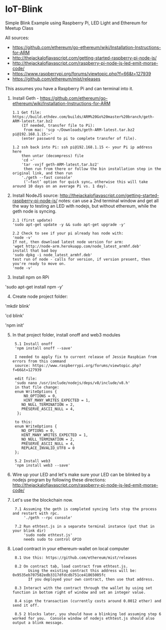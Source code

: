 # IoT-Blink
Simple Blink Example using Raspberry Pi, LED Light and Ethereum for Meetup Class

All sources:
 - https://github.com/ethereum/go-ethereum/wiki/Installation-Instructions-for-ARM
 - http://thejackalofjavascript.com/getting-started-raspberry-pi-node-js/
 - http://thejackalofjavascript.com/raspberry-pi-node-js-led-emit-morse-code/
 - https://www.raspberrypi.org/forums/viewtopic.php?f=66&t=127939
 - https://github.com/ethereum/mist/releases



This assumes you have a Raspberry Pi and can terminal into it.

1.  Install Geth - https://github.com/ethereum/go-ethereum/wiki/Installation-Instructions-for-ARM

        1.1 Get file: https://build.ethdev.com/builds/ARM%20Go%20master%20branch/geth-ARM-latest.tar.bz2 
            (If needed, transfer file to Pi):
             from mac: 'scp ~/Downloads/geth-ARM-latest.tar.bz2 pi@192.168.1.15:~'
            (enter password to pi to complete transfer of file).

        1.2 ssh back into Pi: ssh pi@192.168.1.15 <- your Pi ip address here 
            then untar (decompress) file
            'cd ~'
            'tar -vxjf geth-ARM-latest.tar.bz2'
             then run from there or follow the bin installation step in the original link, and then run
            './geth --fast console'
             (‘—fast’ option for quick sync… otherwise this will take around 10 days on an average Pi vs. 1 day).
     
2.  Install NodeJS
    source:  http://thejackalofjavascript.com/getting-started-raspberry-pi-node-js/
    notes: can use a 2nd terminal window and get all the way to testing an LED with nodejs, but without ethereum, while the geth node is     syncing. 

        2.1 (first update)
        'sudo apt-get update -y && sudo apt-get upgrade -y'

        2.2 Check to see if your pi already has node with:
        'node -v' 
        If not, then download latest node version for arm:
        'wget http://node-arm.herokuapp.com/node_latest_armhf.deb'
        install that bad boy
        'sudo dpkg -i node_latest_armhf.deb'
        test run of node - calls for version, if version present, then you're ready to move on.
        'node -v'


3. Install npm on RPi 
   
  'sudo apt-get install npm -y'

4. Create node project folder:

  'mkdir blink'

  'cd blink'

  'npm init'
    

5. In that project folder, install onoff and web3 modules

        5.1 Install onoff
        'npm install onoff --save'
    
        I needed to apply fix to current release of Jessie Raspbian from errors from this command
        source: https://www.raspberrypi.org/forums/viewtopic.php?f=66&t=127939

        edit file:
        'sudo nano /usr/include/nodejs/deps/v8/include/v8.h'
        in that file change:
        enum WriteOptions {
            NO_OPTIONS = 0,
            HINT_MANY_WRITES_EXPECTED = 1,
           NO_NULL_TERMINATION = 2,
           PRESERVE_ASCII_NULL = 4,
         };

        to this:
        enum WriteOptions {
           NO_OPTIONS = 0,
           HINT_MANY_WRITES_EXPECTED = 1,
           NO_NULL_TERMINATION = 2,
           PRESERVE_ASCII_NULL = 4,
           REPLACE_INVALID_UTF8 = 0
        };
 
        5.2 Install web3
        'npm install web3 --save'
    

6.  Wire up your LED and let's make sure your LED can be blinked by a nodejs program by following these directions:
http://thejackalofjavascript.com/raspberry-pi-node-js-led-emit-morse-code/


7. Let's use the blockchain now. 

        7.1 Assuming the geth is completed syncing lets stop the process and restart with rpc.
            './geth --rpc console'
    
        7.2 Run ethtest.js in a separate terminal instance (put that in your blink dir)
            'sudo node ethtest.js'
            needs sudo to control GPIO
            
    
8. Load contract in your ethereum-wallet on local computer

        8.1 Use this: https://github.com/ethereum/mist/releases  
        
        8.2 On contract tab, load contract from ethtest.js.  
              Using the existing contract this address will be: 0x9535eb707582edb3317dfdcdb751ce41865005fc 
              If you deployed your own contract, then use that address.
              
        8.3 Interact with the contract through the wallet by using set function in bottom right of window and set an integer value. 
        
        8.4 sign the transaction (currently costs around 0.0012 ether) and send it off.

        8.5 2 blocks later, you should have a blinking led assuming step 6 worked for you.  Console window of nodejs ethtest.js should also output a blink message.                 


   







